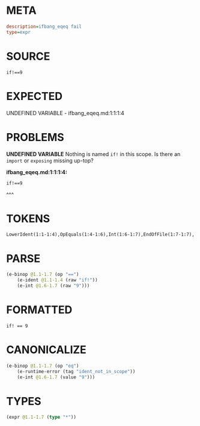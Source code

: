 # META
~~~ini
description=ifbang_eqeq fail
type=expr
~~~
# SOURCE
~~~roc
if!==9
~~~
# EXPECTED
UNDEFINED VARIABLE - ifbang_eqeq.md:1:1:1:4
# PROBLEMS
**UNDEFINED VARIABLE**
Nothing is named `if!` in this scope.
Is there an `import` or `exposing` missing up-top?

**ifbang_eqeq.md:1:1:1:4:**
```roc
if!==9
```
^^^


# TOKENS
~~~zig
LowerIdent(1:1-1:4),OpEquals(1:4-1:6),Int(1:6-1:7),EndOfFile(1:7-1:7),
~~~
# PARSE
~~~clojure
(e-binop @1.1-1.7 (op "==")
	(e-ident @1.1-1.4 (raw "if!"))
	(e-int @1.6-1.7 (raw "9")))
~~~
# FORMATTED
~~~roc
if! == 9
~~~
# CANONICALIZE
~~~clojure
(e-binop @1.1-1.7 (op "eq")
	(e-runtime-error (tag "ident_not_in_scope"))
	(e-int @1.6-1.7 (value "9")))
~~~
# TYPES
~~~clojure
(expr @1.1-1.7 (type "*"))
~~~
